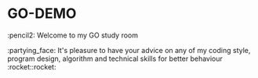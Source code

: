 # GO-DEMO

<p>:pencil2: Welcome to my GO study room
  
<p>:partying_face: It's pleasure to have your advice on any of my coding style, program design, algorithm and technical skills for better behaviour :rocket::rocket:
